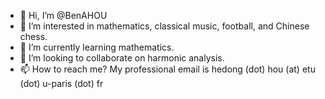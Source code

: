 - 👋 Hi, I’m @BenAHOU
- 👀 I’m interested in mathematics, classical music, football, and Chinese chess.
- 🌱 I’m currently learning mathematics.
- 💞️ I’m looking to collaborate on harmonic analysis.
- 📫 How to reach me? My professional email is hedong (dot) hou (at) etu (dot) u-paris (dot) fr

<!---
BenAHOU/BenAHOU is a ✨ special ✨ repository because its `README.md` (this file) appears on your GitHub profile.
You can click the Preview link to take a look at your changes.
--->
